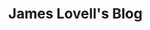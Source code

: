 ---
title: "James Lovell's Blog"
description: "The Education of a Curious Mind"
draft: false
post_layout: "grid"

---